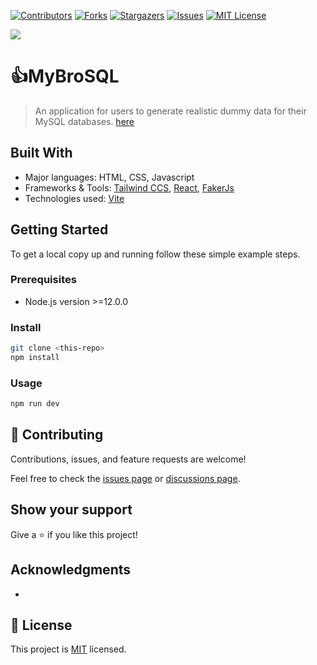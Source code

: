<!-- PROJECT SHIELDS -->
<!--
* I'm using markdown "reference style" links for readability.
* Reference links are enclosed in brackets [ ] instead of parentheses ( ).
* See the bottom of this document for the declaration of the reference variables
* for contributors-url, forks-url, etc. This is an optional, concise syntax you may use.
* https://www.markdownguide.org/basic-syntax/#reference-style-links
-->
[![Contributors][contributors-shield]][contributors-url]
[![Forks][forks-shield]][forks-url]
[![Stargazers][stars-shield]][stars-url]
[![Issues][issues-shield]][issues-url]
[![MIT License][license-shield]][license-url]

![](https://img.shields.io/badge/Personal_Project-blue)

# 👍MyBroSQL

> An application for users to generate realistic dummy data for their MySQL databases. [here](https://mybrosql.netlify.app/)


## Built With

- Major languages: HTML, CSS, Javascript
- Frameworks & Tools: [Tailwind CCS](https://tailwindcss.com/), [React](https://reactjs.org/), [FakerJs](https://fakerjs.dev/)
- Technologies used: [Vite](https://vitejs.dev/)


## Getting Started

To get a local copy up and running follow these simple example steps.

### Prerequisites
-  Node.js version >=12.0.0 

### Install
```bash
git clone <this-repo>
npm install
```

### Usage
```bash
npm run dev
```


## 🤝 Contributing

Contributions, issues, and feature requests are welcome!

Feel free to check the [issues page](../../issues/) or [discussions page](../../discussions).

## Show your support

Give a ⭐ if you like this project!

## Acknowledgments

- 

## 📝 License

This project is [MIT](./MIT.md) licensed.


<!-- MARKDOWN LINKS & IMAGES -->
<!-- https://www.markdownguide.org/basic-syntax/#reference-style-links -->
[contributors-shield]: https://img.shields.io/github/contributors/RyanKoech/MybroSQL.svg?style=for-the-badge
[contributors-url]: https://github.com/RyanKoech/MybroSQL/graphs/contributors
[forks-shield]: https://img.shields.io/github/forks/RyanKoech/MybroSQL.svg?style=for-the-badge
[forks-url]: https://github.com/RyanKoech/MybroSQL/network/members
[stars-shield]: https://img.shields.io/github/stars/RyanKoech/MybroSQL.svg?style=for-the-badge
[stars-url]: https://github.com/RyanKoech/MybroSQL/stargazers
[issues-shield]: https://img.shields.io/github/issues/RyanKoech/MybroSQL.svg?style=for-the-badge
[issues-url]: https://github.com/RyanKoech/MybroSQL/issues
[license-shield]: https://img.shields.io/github/license/RyanKoech/Crypto_Fund.svg?style=for-the-badge
[license-url]: https://github.com/RyanKoech/MybroSQL/blob/master/LICENSE